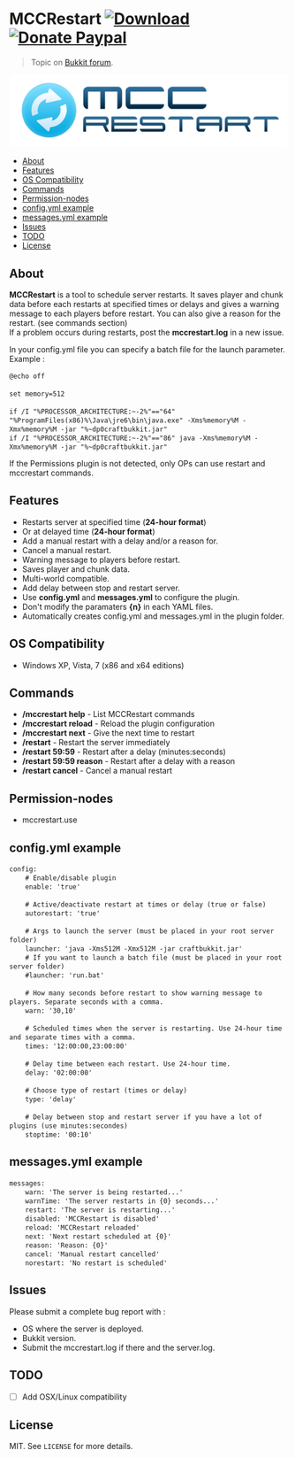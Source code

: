 # MCCRestart [![Download](https://img.shields.io/badge/download-1.2.5-brightgreen.svg)](https://github.com/crazy-max/mccrestart-bukkit/releases/download/1.2.5/MCCRestart.jar) [![Donate Paypal](https://img.shields.io/badge/donate-paypal-blue.svg)](https://www.paypal.me/crazyws)

> Topic on [Bukkit forum](http://bit.ly/2u6qtkl).

![](https://raw.githubusercontent.com/crazy-max/mccrestart-bukkit/master/resources/mccrestart.png)

<!-- START doctoc generated TOC please keep comment here to allow auto update -->
<!-- DON'T EDIT THIS SECTION, INSTEAD RE-RUN doctoc TO UPDATE -->


- [About](#about)
- [Features](#features)
- [OS Compatibility](#os-compatibility)
- [Commands](#commands)
- [Permission-nodes](#permission-nodes)
- [config.yml example](#configyml-example)
- [messages.yml example](#messagesyml-example)
- [Issues](#issues)
- [TODO](#todo)
- [License](#license)

<!-- END doctoc generated TOC please keep comment here to allow auto update -->

## About

**MCCRestart** is a tool to schedule server restarts. It saves player and chunk data before each restarts at specified times or delays and gives a warning message to each players before restart. You can also give a reason for the restart. (see commands section)<br />
If a problem occurs during restarts, post the **mccrestart.log** in a new issue.<br />

In your config.yml file you can specify a batch file for the launch parameter. Example :

```batch
@echo off

set memory=512

if /I "%PROCESSOR_ARCHITECTURE:~-2%"=="64" "%ProgramFiles(x86)%\Java\jre6\bin\java.exe" -Xms%memory%M -Xmx%memory%M -jar "%~dp0craftbukkit.jar"
if /I "%PROCESSOR_ARCHITECTURE:~-2%"=="86" java -Xms%memory%M -Xmx%memory%M -jar "%~dp0craftbukkit.jar"
```

If the Permissions plugin is not detected, only OPs can use restart and mccrestart commands.

## Features

* Restarts server at specified time (**24-hour format**)
* Or at delayed time (**24-hour format**)
* Add a manual restart with a delay and/or a reason for.
* Cancel a manual restart.
* Warning message to players before restart.
* Saves player and chunk data.
* Multi-world compatible.
* Add delay between stop and restart server.
* Use **config.yml** and **messages.yml** to configure the plugin.
* Don't modify the paramaters **{n}** in each YAML files.
* Automatically creates config.yml and messages.yml in the plugin folder.

## OS Compatibility

* Windows XP, Vista, 7 (x86 and x64 editions)

## Commands

* **/mccrestart help** - List MCCRestart commands
* **/mccrestart reload** - Reload the plugin configuration
* **/mccrestart next** - Give the next time to restart
* **/restart** - Restart the server immediately
* **/restart 59:59** - Restart after a delay (minutes:seconds)
* **/restart 59:59 reason** - Restart after a delay with a reason
* **/restart cancel** - Cancel a manual restart

## Permission-nodes

* mccrestart.use

## config.yml example

```
config:
    # Enable/disable plugin
    enable: 'true'
 
    # Active/deactivate restart at times or delay (true or false)
    autorestart: 'true'
 
    # Args to launch the server (must be placed in your root server folder)
    launcher: 'java -Xms512M -Xmx512M -jar craftbukkit.jar'
    # If you want to launch a batch file (must be placed in your root server folder)
    #launcher: 'run.bat'
 
    # How many seconds before restart to show warning message to players. Separate seconds with a comma.
    warn: '30,10'
 
    # Scheduled times when the server is restarting. Use 24-hour time and separate times with a comma.
    times: '12:00:00,23:00:00'
 
    # Delay time between each restart. Use 24-hour time.
    delay: '02:00:00'
 
    # Choose type of restart (times or delay)
    type: 'delay'
 
    # Delay between stop and restart server if you have a lot of plugins (use minutes:secondes)
    stoptime: '00:10'
```

## messages.yml example

```
messages:
    warn: 'The server is being restarted...'
    warnTime: 'The server restarts in {0} seconds...'
    restart: 'The server is restarting...'
    disabled: 'MCCRestart is disabled'
    reload: 'MCCRestart reloaded'
    next: 'Next restart scheduled at {0}'
    reason: 'Reason: {0}'
    cancel: 'Manual restart cancelled'
    norestart: 'No restart is scheduled'
```

## Issues

Please submit a complete bug report with :
- OS where the server is deployed.
- Bukkit version.
- Submit the mccrestart.log if there and the server.log.

## TODO

* [ ] Add OSX/Linux compatibility

## License

MIT. See `LICENSE` for more details.
